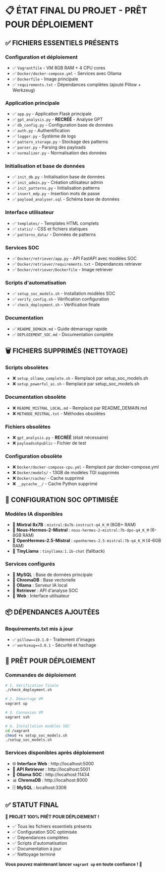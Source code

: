 # 📋 ÉTAT FINAL DU PROJET - PRÊT POUR DÉPLOIEMENT

## ✅ **FICHIERS ESSENTIELS PRÉSENTS**

### **Configuration et déploiement**
- ✅ `Vagrantfile` - VM 8GB RAM + 4 CPU cores
- ✅ `Docker/docker-compose.yml` - Services avec Ollama
- ✅ `Dockerfile` - Image principale
- ✅ `requirements.txt` - Dépendances complètes (ajouté Pillow + Werkzeug)

### **Application principale**
- ✅ `app.py` - Application Flask principale
- ✅ `gpt_analysis.py` - **RECRÉÉ** - Analyse GPT
- ✅ `db_config.py` - Configuration base de données
- ✅ `auth.py` - Authentification
- ✅ `logger.py` - Système de logs
- ✅ `pattern_storage.py` - Stockage des patterns
- ✅ `parser.py` - Parsing des payloads
- ✅ `normalizer.py` - Normalisation des données

### **Initialisation et base de données**
- ✅ `init_db.py` - Initialisation base de données
- ✅ `init_admin.py` - Création utilisateur admin
- ✅ `init_patterns.py` - Initialisation patterns
- ✅ `insert_mdp.py` - Insertion mots de passe
- ✅ `payload_analyser.sql` - Schéma base de données

### **Interface utilisateur**
- ✅ `templates/` - Templates HTML complets
- ✅ `static/` - CSS et fichiers statiques
- ✅ `patterns_data/` - Données de patterns

### **Services SOC**
- ✅ `Docker/retriever/app.py` - API FastAPI avec modèles SOC
- ✅ `Docker/retriever/requirements.txt` - Dépendances retriever
- ✅ `Docker/retriever/Dockerfile` - Image retriever

### **Scripts d'automatisation**
- ✅ `setup_soc_models.sh` - Installation modèles SOC
- ✅ `verify_config.sh` - Vérification configuration
- ✅ `check_deployment.sh` - Vérification finale

### **Documentation**
- ✅ `README_DEMAIN.md` - Guide démarrage rapide
- ✅ `DEPLOIEMENT_SOC.md` - Documentation complète

## 🗑️ **FICHIERS SUPPRIMÉS (NETTOYAGE)**

### **Scripts obsolètes**
- ❌ `setup_ollama_complete.sh` - Remplacé par setup_soc_models.sh
- ❌ `setup_powerful_ai.sh` - Remplacé par setup_soc_models.sh

### **Documentation obsolète**
- ❌ `README_MISTRAL_LOCAL.md` - Remplacé par README_DEMAIN.md
- ❌ `METHODE_MISTRAL.txt` - Méthodes obsolètes

### **Fichiers obsolètes**
- ❌ `gpt_analysis.py` - **RECRÉÉ** (était nécessaire)
- ❌ `payloadsshpublic` - Fichier de test

### **Configuration obsolète**
- ❌ `Docker/docker-compose-cpu.yml` - Remplacé par docker-compose.yml
- ❌ `Docker/models/` - 13GB de modèles TGI supprimés
- ❌ `Docker/cache/` - Cache supprimé
- ❌ `__pycache__/` - Cache Python supprimé

## 🔧 **CONFIGURATION SOC OPTIMISÉE**

### **Modèles IA disponibles**
- 🧠 **Mixtral 8x7B** : `mixtral:8x7b-instruct-q4_K_M` (8GB+ RAM)
- 🧠 **Nous-Hermes-2-Mistral** : `nous-hermes-2-mistral:7b-dpo-q4_K_M` (6-8GB RAM)
- 🧠 **OpenHermes-2.5-Mistral** : `openhermes-2.5-mistral:7b-q4_K_M` (4-6GB RAM)
- 🧠 **TinyLlama** : `tinyllama:1.1b-chat` (fallback)

### **Services configurés**
- 🐳 **MySQL** : Base de données principale
- 🐳 **ChromaDB** : Base vectorielle
- 🐳 **Ollama** : Serveur IA local
- 🐳 **Retriever** : API d'analyse SOC
- 🐳 **Web** : Interface utilisateur

## 📦 **DÉPENDANCES AJOUTÉES**

### **Requirements.txt mis à jour**
- ✅ `pillow==10.1.0` - Traitement d'images
- ✅ `werkzeug==3.0.1` - Sécurité et hachage

## 🚀 **PRÊT POUR DÉPLOIEMENT**

### **Commandes de déploiement**
```bash
# 1. Vérification finale
./check_deployment.sh

# 2. Démarrage VM
vagrant up

# 3. Connexion VM
vagrant ssh

# 4. Installation modèles SOC
cd /vagrant
chmod +x setup_soc_models.sh
./setup_soc_models.sh
```

### **Services disponibles après déploiement**
- 🌐 **Interface Web** : http://localhost:5000
- 🔌 **API Retriever** : http://localhost:5001
- 🧠 **Ollama SOC** : http://localhost:11434
- 📊 **ChromaDB** : http://localhost:8000
- 🗄️ **MySQL** : localhost:3306

## ✅ **STATUT FINAL**

**🎉 PROJET 100% PRÊT POUR DÉPLOIEMENT !**

- ✅ Tous les fichiers essentiels présents
- ✅ Configuration SOC optimisée
- ✅ Dépendances complètes
- ✅ Scripts d'automatisation
- ✅ Documentation à jour
- ✅ Nettoyage terminé

**Vous pouvez maintenant lancer `vagrant up` en toute confiance ! 🚀** 